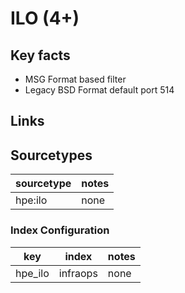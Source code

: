 # ILO (4+)

## Key facts

* MSG Format based filter
* Legacy BSD Format default port 514

## Links

## Sourcetypes

| sourcetype     | notes                                                                                                   |
|----------------|---------------------------------------------------------------------------------------------------------|
| hpe:ilo | none |

### Index Configuration

| key            | index      | notes          |
|----------------|------------|----------------|
| hpe_ilo     | infraops          | none          |

